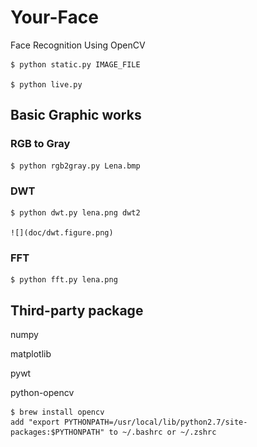 # Your-Face
Face Recognition Using OpenCV

    $ python static.py IMAGE_FILE
    
    $ python live.py
    

## Basic Graphic works 

### RGB to Gray

    $ python rgb2gray.py Lena.bmp


### DWT

    $ python dwt.py lena.png dwt2

    ![](doc/dwt.figure.png)

### FFT

    $ python fft.py lena.png


## Third-party package

numpy

matplotlib

pywt

python-opencv
 
    $ brew install opencv
    add "export PYTHONPATH=/usr/local/lib/python2.7/site-packages:$PYTHONPATH" to ~/.bashrc or ~/.zshrc
    
